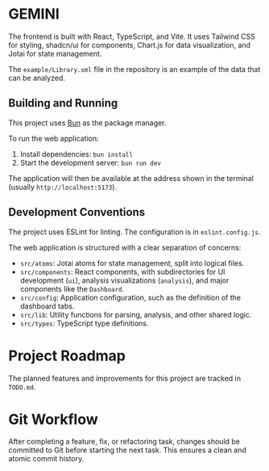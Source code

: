 # GEMINI

The frontend is built with React, TypeScript, and Vite. It uses Tailwind CSS for
styling, shadcn/ui for components, Chart.js for data visualization, and Jotai for
state management.

The `example/Library.xml` file in the repository is an example of the data that
can be analyzed.

## Building and Running

This project uses [Bun](https://bun.sh/) as the package manager.

To run the web application:

1. Install dependencies: `bun install`
2. Start the development server: `bun run dev`

The application will then be available at the address shown in the terminal
(usually `http://localhost:5173`).

## Development Conventions

The project uses ESLint for linting. The configuration is in `eslint.config.js`.

The web application is structured with a clear separation of concerns:

- `src/atoms`: Jotai atoms for state management, split into logical files.
- `src/components`: React components, with subdirectories for UI development
  (`ui`), analysis visualizations (`analysis`), and major components like the `Dashboard`.
- `src/config`: Application configuration, such as the definition of the
  dashboard tabs.
- `src/lib`: Utility functions for parsing, analysis, and other shared logic.
- `src/types`: TypeScript type definitions.

# Project Roadmap

The planned features and improvements for this project are tracked in `TODO.md`.

# Git Workflow

After completing a feature, fix, or refactoring task, changes should be committed to Git before starting the next task. This ensures a clean and atomic commit history.
